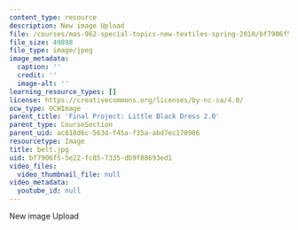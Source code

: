```yaml
---
content_type: resource
description: New image Upload
file: /courses/mas-962-special-topics-new-textiles-spring-2010/bf7906f55e22fc857335db9f88693ed1_belt.jpg
file_size: 49898
file_type: image/jpeg
image_metadata:
  caption: ''
  credit: ''
  image-alt: ''
learning_resource_types: []
license: https://creativecommons.org/licenses/by-nc-sa/4.0/
ocw_type: OCWImage
parent_title: 'Final Project: Little Black Dress 2.0'
parent_type: CourseSection
parent_uid: ac818d6c-563d-f45a-f35a-abd7ec170986
resourcetype: Image
title: belt.jpg
uid: bf7906f5-5e22-fc85-7335-db9f88693ed1
video_files:
  video_thumbnail_file: null
video_metadata:
  youtube_id: null
---
```

New image Upload